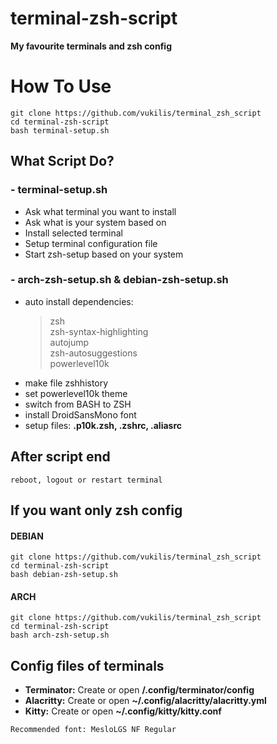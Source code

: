 # terminal-zsh-script

**My favourite terminals and zsh config**

# How To Use
```
git clone https://github.com/vukilis/terminal_zsh_script
cd terminal-zsh-script
bash terminal-setup.sh
```

## What Script Do?
### - terminal-setup.sh
- Ask what terminal you want to install
- Ask what is your system based on
- Install selected terminal
- Setup terminal configuration file
- Start zsh-setup based on your system

### - arch-zsh-setup.sh & debian-zsh-setup.sh
- auto install dependencies: 
  > zsh  
  > zsh-syntax-highlighting  
  > autojump  
  > zsh-autosuggestions  
  > powerlevel10k
- make file zshhistory
- set powerlevel10k theme
- switch from BASH to ZSH
- install DroidSansMono font 
- setup files: **.p10k.zsh, .zshrc, .aliasrc**

## After script end
```
reboot, logout or restart terminal
```

## If you want only zsh config
#### DEBIAN
```
git clone https://github.com/vukilis/terminal_zsh_script
cd terminal-zsh-script
bash debian-zsh-setup.sh
```
#### ARCH
```
git clone https://github.com/vukilis/terminal_zsh_script
cd terminal-zsh-script
bash arch-zsh-setup.sh
```
## Config files of terminals
- **Terminator:** Create or open **/.config/terminator/config**
- **Alacritty:** Create or open **~/.config/alacritty/alacritty.yml**
- **Kitty:** Create or open **~/.config/kitty/kitty.conf**  

`Recommended font: MesloLGS NF Regular`